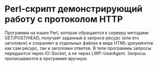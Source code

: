 # Perl-скрипт демонстрирующий работу с протоколом HTTP

Программа на языке Perl, которая обращается к серверу методами GET/POST/HEAD, получает заданный в запросе ресурс (или его заголовок) и сохраняет в отдельных файлах в виде HTML-документов как сам ресурс, так и заголовки ответов. В теле программы запросы передаются через IO::Socket, а не через LWP::UserAgent. Запросы прописываются в программе вручную.
